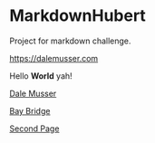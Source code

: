# MarkdownHubert
Project for markdown challenge.

<https://dalemusser.com>

Hello **World** yah!

[Dale Musser](https://dalemusser.com)

[Bay Bridge](http://www.baybridgeinfo.org/sites/default/files/styles/Poster600337/public/images/implosion_3.jpg?itok=keFIbNiu)

[Second Page](second.md)
